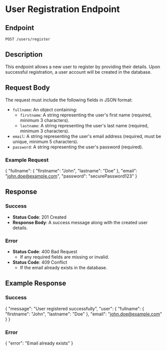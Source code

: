 # User Registration Endpoint

## Endpoint

`POST /users/register`

## Description

This endpoint allows a new user to register by providing their details. Upon successful registration, a user account will be created in the database.

## Request Body

The request must include the following fields in JSON format:

- `fullname`: An object containing:
  - `firstname`: A string representing the user's first name (required, minimum 3 characters).
  - `lastname`: A string representing the user's last name (required, minimum 3 characters).
- `email`: A string representing the user's email address (required, must be unique, minimum 5 characters).
- `password`: A string representing the user's password (required).

### Example Request

{
"fullname": {
"firstname": "John",
"lastname": "Doe"
},
"email": "john.doe@example.com",
"password": "securePassword123"
}

## Response

### Success

- **Status Code**: 201 Created
- **Response Body**: A success message along with the created user details.

### Error

- **Status Code**: 400 Bad Request
  - If any required fields are missing or invalid.
- **Status Code**: 409 Conflict
  - If the email already exists in the database.

## Example Response

### Success

{
"message": "User registered successfully",
"user": {
"fullname": {
"firstname": "John",
"lastname": "Doe"
},
"email": "john.doe@example.com"
}
}

### Error

{
"error": "Email already exists"
}
